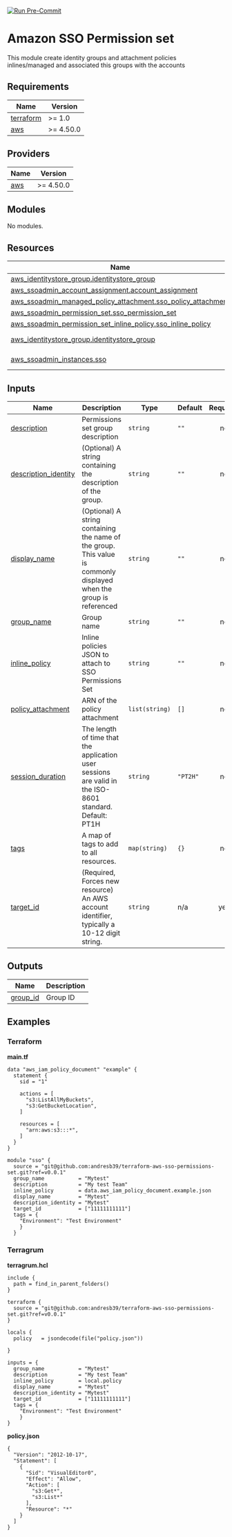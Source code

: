 [![Run Pre-Commit](https://github.com/andresb39/terraform-aws-sso-permissions-set/actions/workflows/pre-commit.yaml/badge.svg?branch=main)](https://github.com/andresb39/terraform-aws-sso-permissions-set/actions/workflows/pre-commit.yaml)
# Amazon SSO Permission set

This module create identity groups and attachment policies inlines/managed and associated this groups with the accounts


<!-- BEGIN_TF_DOCS -->
## Requirements

| Name | Version |
|------|---------|
| <a name="requirement_terraform"></a> [terraform](#requirement\_terraform) | >= 1.0 |
| <a name="requirement_aws"></a> [aws](#requirement\_aws) | >= 4.50.0 |

## Providers

| Name | Version |
|------|---------|
| <a name="provider_aws"></a> [aws](#provider\_aws) | >= 4.50.0 |

## Modules

No modules.

## Resources

| Name | Type |
|------|------|
| [aws_identitystore_group.identitystore_group](https://registry.terraform.io/providers/hashicorp/aws/latest/docs/resources/identitystore_group) | resource |
| [aws_ssoadmin_account_assignment.account_assignment](https://registry.terraform.io/providers/hashicorp/aws/latest/docs/resources/ssoadmin_account_assignment) | resource |
| [aws_ssoadmin_managed_policy_attachment.sso_policy_attachment](https://registry.terraform.io/providers/hashicorp/aws/latest/docs/resources/ssoadmin_managed_policy_attachment) | resource |
| [aws_ssoadmin_permission_set.sso_permission_set](https://registry.terraform.io/providers/hashicorp/aws/latest/docs/resources/ssoadmin_permission_set) | resource |
| [aws_ssoadmin_permission_set_inline_policy.sso_inline_policy](https://registry.terraform.io/providers/hashicorp/aws/latest/docs/resources/ssoadmin_permission_set_inline_policy) | resource |
| [aws_identitystore_group.identitystore_group](https://registry.terraform.io/providers/hashicorp/aws/latest/docs/data-sources/identitystore_group) | data source |
| [aws_ssoadmin_instances.sso](https://registry.terraform.io/providers/hashicorp/aws/latest/docs/data-sources/ssoadmin_instances) | data source |

## Inputs

| Name | Description | Type | Default | Required |
|------|-------------|------|---------|:--------:|
| <a name="input_description"></a> [description](#input\_description) | Permissions set group description | `string` | `""` | no |
| <a name="input_description_identity"></a> [description\_identity](#input\_description\_identity) | (Optional) A string containing the description of the group. | `string` | `""` | no |
| <a name="input_display_name"></a> [display\_name](#input\_display\_name) | (Optional) A string containing the name of the group. This value is commonly displayed when the group is referenced | `string` | `""` | no |
| <a name="input_group_name"></a> [group\_name](#input\_group\_name) | Group name | `string` | `""` | no |
| <a name="input_inline_policy"></a> [inline\_policy](#input\_inline\_policy) | Inline policies JSON to attach to SSO Permissions Set | `string` | `""` | no |
| <a name="input_policy_attachment"></a> [policy\_attachment](#input\_policy\_attachment) | ARN of the policy attachment | `list(string)` | `[]` | no |
| <a name="input_session_duration"></a> [session\_duration](#input\_session\_duration) | The length of time that the application user sessions are valid in the ISO-8601 standard. Default: PT1H | `string` | `"PT2H"` | no |
| <a name="input_tags"></a> [tags](#input\_tags) | A map of tags to add to all resources. | `map(string)` | `{}` | no |
| <a name="input_target_id"></a> [target\_id](#input\_target\_id) | (Required, Forces new resource) An AWS account identifier, typically a 10-12 digit string. | `string` | n/a | yes |

## Outputs

| Name | Description |
|------|-------------|
| <a name="output_group_id"></a> [group\_id](#output\_group\_id) | Group ID |
<!-- END_TF_DOCS -->

## Examples

### Terraform

**main.tf**
```
data "aws_iam_policy_document" "example" {
  statement {
    sid = "1"

    actions = [
      "s3:ListAllMyBuckets",
      "s3:GetBucketLocation",
    ]

    resources = [
      "arn:aws:s3:::*",
    ]
  }
}

module "sso" {
  source = "git@github.com:andresb39/terraform-aws-sso-permissions-set.git?ref=v0.0.1"
  group_name           = "Mytest"
  description          = "My test Team"
  inline_policy        = data.aws_iam_policy_document.example.json
  display_name         = "Mytest"
  description_identity = "Mytest"
  target_id            = ["11111111111"]
  tags = {
    "Environment": "Test Environment"
    }
  }

```

### Terragrum

**terragrum.hcl**
```
include {
  path = find_in_parent_folders()
}

terraform {
  source = "git@github.com:andresb39/terraform-aws-sso-permissions-set.git?ref=v0.0.1"
}

locals {
  policy   = jsondecode(file("policy.json"))

}

inputs = {
  group_name           = "Mytest"
  description          = "My test Team"
  inline_policy        = local.policy
  display_name         = "Mytest"
  description_identity = "Mytest"
  target_id            = ["11111111111"]
  tags = {
    "Environment": "Test Environment"
    }
}
```

**policy.json**
```
{
  "Version": "2012-10-17",
  "Statement": [
    {
      "Sid": "VisualEditor0",
      "Effect": "Allow",
      "Action": [
        "s3:Get*",
        "s3:List*"
      ],
      "Resource": "*"
    }
  ]
}
```
